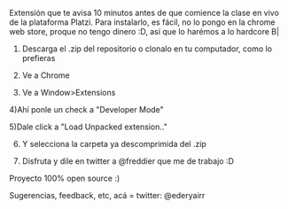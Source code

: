 Extensión que te avisa 10 minutos antes de que comience la clase en vivo de la plataforma Platzi.
Para instalarlo, es fácil, no lo pongo en la chrome web store, proque no tengo dinero :D, así que lo harémos a lo hardcore B|

1) Descarga el .zip del repositorio o clonalo en tu computador, como lo prefieras

2) Ve a Chrome

3) Ve a Window>Extensions

4)Ahí ponle un check a "Developer Mode"

5)Dale click a "Load Unpacked extension.."

6) Y selecciona la carpeta ya descomprimida del .zip

7) Disfruta y dile en twitter a @freddier que me de trabajo :D

Proyecto 100% open source :)

Sugerencias, feedback, etc, acá = twitter: @ederyairr

